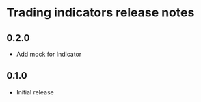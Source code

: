 # Trading indicators release notes

## 0.2.0

* Add mock for Indicator

## 0.1.0

* Initial release
